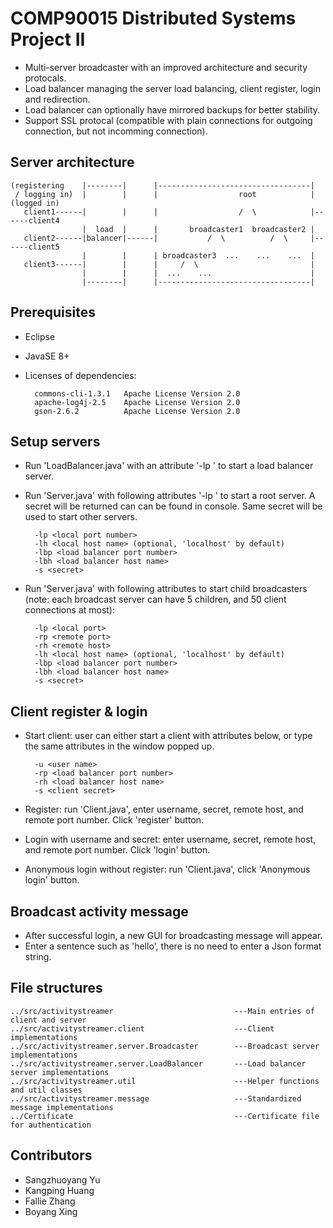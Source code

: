 # COMP90015 Distributed Systems Project II #

* Multi-server broadcaster with an improved architecture and security protocals.
* Load balancer managing the server load balancing, client register, login and redirection.
* Load balancer can optionally have mirrored backups for better stability.
* Support SSL protocal (compatible with plain connections for outgoing connection, but not incomming connection).

## Server architecture

    (registering    |--------|      |----------------------------------|
     / logging in)  |        |      |                  root            |    (logged in)
       client1------|        |      |                  /  \            |------client4
                    |  load  |      |       broadcaster1  broadcaster2 |
       client2------|balancer|------|           /  \          /  \     |------client5
                    |        |      | broadcaster3  ...    ...    ...  |
       client3------|        |      |     /  \                         |
                    |        |      |  ...    ...                      |
                    |--------|      |----------------------------------|

## Prerequisites

* Eclipse
* JavaSE 8+
* Licenses of dependencies:

        commons-cli-1.3.1	Apache License Version 2.0
        apache-log4j-2.5	Apache License Version 2.0
        gson-2.6.2	        Apache License Version 2.0

## Setup servers

* Run 'LoadBalancer.java' with an attribute '-lp <local port number>' to start a load balancer server.
* Run 'Server.java' with following attributes '-lp <local port number>' to start a root server. A secret will be returned can can be found in console. Same secret will be used to start other servers.

        -lp <local port number>
        -lh <local host name> (optional, 'localhost' by default)
        -lbp <load balancer port number>
        -lbh <load balancer host name>
        -s <secret>

* Run 'Server.java' with following attributes to start child broadcasters (note: each broadcast server can have 5 children, and 50 client connections at most):

        -lp <local port>
        -rp <remote port>
        -rh <remote host>
        -lh <local host name> (optional, 'localhost' by default)
        -lbp <load balancer port number>
        -lbh <load balancer host name>
        -s <secret>

## Client register & login

* Start client: user can either start a client with attributes below, or type the same attributes in the window popped up.

        -u <user name>
        -rp <load balancer port number>
        -rh <load balancer host name>
        -s <client secret>

* Register: run 'Client.java', enter username, secret, remote host, and remote port number. Click 'register' button.
* Login with username and secret: enter username, secret, remote host, and remote port number. Click 'login' button.
* Anonymous login without register: run 'Client.java', click 'Anonymous login' button.

## Broadcast activity message

* After successful login, a new GUI for broadcasting message will appear.
* Enter a sentence such as 'hello', there is no need to enter a Json format string.

## File structures

    ../src/activitystreamer                           ---Main entries of client and server
    ../src/activitystreamer.client                    ---Client implementations
    ../src/activitystreamer.server.Broadcaster        ---Broadcast server implementations
    ../src/activitystreamer.server.LoadBalancer       ---Load balancer server implementations
    ../src/activitystreamer.util                      ---Helper functions and util classes
    ../src/activitystreamer.message                   ---Standardized message implementations
    ../Certificate                                    ---Certificate file for authentication

## Contributors

* Sangzhuoyang Yu
* Kangping Huang
* Fallie Zhang
* Boyang Xing

